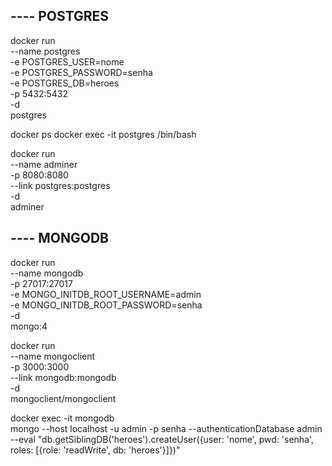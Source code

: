 ## ---- POSTGRES

docker run \
  --name postgres \
  -e POSTGRES_USER=nome\
  -e POSTGRES_PASSWORD=senha \
  -e POSTGRES_DB=heroes \
  -p 5432:5432 \
  -d \
  postgres

docker ps
docker exec -it postgres /bin/bash

docker run \
  --name adminer \
  -p 8080:8080 \
  --link postgres:postgres \
  -d \
  adminer

## ---- MONGODB

docker run \
  --name mongodb \
  -p 27017:27017 \
  -e MONGO_INITDB_ROOT_USERNAME=admin \
  -e MONGO_INITDB_ROOT_PASSWORD=senha \
  -d \
  mongo:4

docker run \
  --name mongoclient \
  -p 3000:3000 \
  --link mongodb:mongodb \
  -d \
  mongoclient/mongoclient

docker exec -it mongodb \
  mongo --host localhost -u admin -p senha --authenticationDatabase admin \
  --eval "db.getSiblingDB('heroes').createUser({user: 'nome', pwd: 'senha', roles: [{role: 'readWrite', db: 'heroes'}]})"





